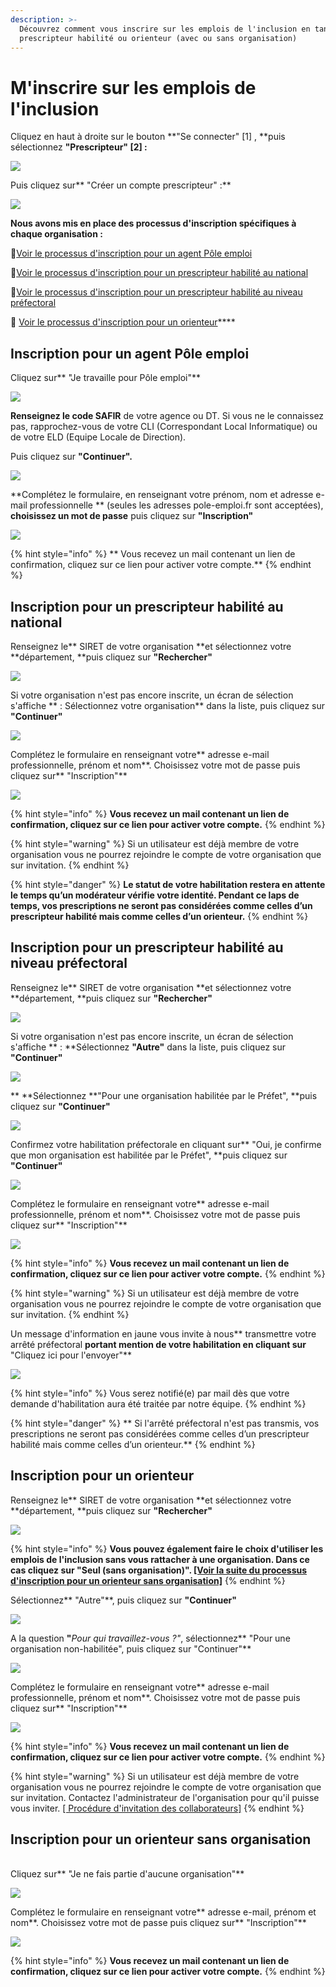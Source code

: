 ```yaml
---
description: >-
  Découvrez comment vous inscrire sur les emplois de l'inclusion en tant que
  prescripteur habilité ou orienteur (avec ou sans organisation)
---
```


# M'inscrire sur les emplois de l'inclusion

Cliquez en haut à droite sur le bouton **"Se connecter" \[1] , **puis sélectionnez **"Prescripteur" \[2] :**

![](../.gitbook/assets/seconnecter.png)

Puis cliquez sur** "Créer un compte prescripteur" :**

![](<../.gitbook/assets/image (179).png>)

**Nous avons mis en place des processus d'inscription spécifiques à chaque organisation :**

📝[Voir le processus d'inscription pour un agent Pôle emploi](inscription-prescripteur.md#inscription-pour-un-agent-pole-emploi)

📝[Voir le processus d'inscription pour un prescripteur habilité au national](inscription-prescripteur.md#inscription-pour-un-prescripteur-habilite-au-national)

📝[Voir le processus d'inscription pour un prescripteur habilité au niveau préfectoral](inscription-prescripteur.md#inscription-pour-un-prescripteur-habilite-au-niveau-prefectoral)

📝 [Voir le processus d'inscription pour un orienteur](inscription-prescripteur.md#inscription-pour-un-orienteur)****

## Inscription pour un agent Pôle emploi

Cliquez sur** "Je travaille pour Pôle emploi"**

![](<../.gitbook/assets/image (160).png>)

**Renseignez le code SAFIR** de votre agence ou DT. Si vous ne le connaissez pas, rapprochez-vous de votre CLI (Correspondant Local Informatique) ou de votre ELD (Equipe Locale de Direction).

Puis cliquez sur **"Continuer".**

![](<../.gitbook/assets/image (161) (1).png>)

**Complétez le formulaire, en renseignant votre prénom, nom et adresse e-mail professionnelle ** (seules les adresses pole-emploi.fr sont acceptées), **choisissez un mot de passe** puis cliquez sur **"Inscription"**

![](<../.gitbook/assets/image (165) (1).png>)

{% hint style="info" %}
** Vous recevez un mail contenant un lien de confirmation, cliquez sur ce lien pour activer votre compte.**
{% endhint %}

## Inscription pour un prescripteur habilité au national

Renseignez le** SIRET de votre organisation **et sélectionnez votre **département, **puis cliquez sur **"Rechercher"**

![](<../.gitbook/assets/image (171) (1).png>)

Si votre organisation n'est pas encore inscrite, un écran de sélection s'affiche ** : Sélectionnez votre organisation** dans la liste, puis cliquez sur **"Continuer"**

![](<../.gitbook/assets/image (164) (1).png>)

Complétez le formulaire en renseignant votre** adresse e-mail professionnelle, prénom et nom**. Choisissez votre mot de passe puis cliquez sur** "Inscription"**

![](<../.gitbook/assets/image (178).png>)

{% hint style="info" %}
**Vous recevez un mail contenant un lien de confirmation, cliquez sur ce lien pour activer votre compte.**
{% endhint %}

{% hint style="warning" %}
Si un utilisateur est déjà membre de votre organisation vous ne pourrez rejoindre le compte de votre organisation que sur invitation.&#x20;
{% endhint %}

{% hint style="danger" %}
**Le statut de votre habilitation restera en attente le temps qu’un modérateur vérifie votre identité. Pendant ce laps de temps, vos prescriptions ne seront pas considérées comme celles d’un prescripteur habilité mais comme celles d’un orienteur.**
{% endhint %}

## Inscription pour un prescripteur habilité au niveau préfectoral

Renseignez le** SIRET de votre organisation **et sélectionnez votre **département, **puis cliquez sur **"Rechercher"**

![](<../.gitbook/assets/image (167) (1) (1).png>)

Si votre organisation n'est pas encore inscrite, un écran de sélection s'affiche ** : **Sélectionnez **"Autre"** dans la liste, puis cliquez sur **"Continuer"**

![](<../.gitbook/assets/image (164) (1).png>)

** **Sélectionnez **"Pour une organisation habilitée par le Préfet", **puis cliquez sur **"Continuer"**

![](<../.gitbook/assets/image (173).png>)

Confirmez votre habilitation préfectorale en cliquant sur** "Oui, je confirme que mon organisation est habilitée par le Préfet", **puis cliquez sur **"Continuer"**

![](<../.gitbook/assets/image (169) (1) (1) (1).png>)

Complétez le formulaire en renseignant votre** adresse e-mail professionnelle, prénom et nom**. Choisissez votre mot de passe puis cliquez sur** "Inscription"**

![](<../.gitbook/assets/image (162) (1).png>)

{% hint style="info" %}
**Vous recevez un mail contenant un lien de confirmation, cliquez sur ce lien pour activer votre compte.**
{% endhint %}

{% hint style="warning" %}
Si un utilisateur est déjà membre de votre organisation vous ne pourrez rejoindre le compte de votre organisation que sur invitation.
{% endhint %}

Un message d'information en jaune vous invite à nous** transmettre votre arrêté préfectoral **portant mention de votre habilitation en cliquant sur** "Cliquez ici pour l'envoyer"**

![](../.gitbook/assets/sendhab.png)

{% hint style="info" %}
Vous serez notifié(e) par mail dès que votre demande d'habilitation aura été traitée par notre équipe.
{% endhint %}

{% hint style="danger" %}
** Si l'arrêté préfectoral n'est pas transmis, vos prescriptions ne seront pas considérées comme celles d’un prescripteur habilité mais comme celles d’un orienteur.**
{% endhint %}

## Inscription pour un orienteur

Renseignez le** SIRET de votre organisation **et sélectionnez votre **département, **puis cliquez sur **"Rechercher"**

![](<../.gitbook/assets/image (171) (1).png>)

{% hint style="info" %}
**Vous pouvez également faire le choix d'utiliser les emplois de l'inclusion sans vous rattacher à une organisation. Dans ce cas cliquez sur "Seul (sans organisation)". **[**\[Voir la suite du processus d'inscription pour un orienteur sans organisation\]**](inscription-prescripteur.md#inscription-pour-un-orienteur-sans-organisation)****
{% endhint %}

Sélectionnez** "Autre"**, puis cliquez sur **"Continuer"**

![](<../.gitbook/assets/image (182) (1) (1) (1).png>)

A la question **"**_Pour qui travaillez-vous ?"_, sélectionnez** "Pour une organisation non-habilitée", puis cliquez sur "Continuer"**

![](<../.gitbook/assets/image (177) (1).png>)

Complétez le formulaire en renseignant votre** adresse e-mail professionnelle, prénom et nom**. Choisissez votre mot de passe puis cliquez sur** "Inscription"**

![](<../.gitbook/assets/image (176) (1).png>)

{% hint style="info" %}
**Vous recevez un mail contenant un lien de confirmation, cliquez sur ce lien pour activer votre compte.**
{% endhint %}

{% hint style="warning" %}
Si un utilisateur est déjà membre de votre organisation vous ne pourrez rejoindre le compte de votre organisation que sur invitation. Contactez l'administrateur de l'organisation pour qu'il puisse vous inviter. [\[ Procédure d'invitation des collaborateurs\]](rattachement-collaborateur-au-compte.md)
{% endhint %}

## Inscription pour un orienteur sans organisation

\
Cliquez sur** "Je ne fais partie d'aucune organisation"**

![](<../.gitbook/assets/image (175) (1).png>)

Complétez le formulaire en renseignant votre** adresse e-mail, prénom et nom**. Choisissez votre mot de passe puis cliquez sur** "Inscription"**

![](<../.gitbook/assets/image (170) (1) (1).png>)

{% hint style="info" %}
**Vous recevez un mail contenant un lien de confirmation, cliquez sur ce lien pour activer votre compte.**
{% endhint %}
